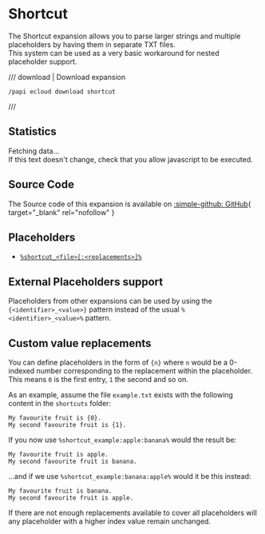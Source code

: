 # Shortcut

The Shortcut expansion allows you to parse larger strings and multiple placeholders by having them in separate TXT files.  
This system can be used as a very basic workaround for nested placeholder support.

/// download | Download expansion
```
/papi ecloud download shortcut
```
///

## Statistics

<span data-md-component="expansion-shortcut">Fetching data...<br>If this text doesn't change, check that you allow javascript to be executed.</span>

## Source Code

The Source code of this expansion is available on [:simple-github: GitHub](https://github.com/Andre601/Shortcut-Expansion){ target="_blank" rel="nofollow" }

## Placeholders

- [`%shortcut_<file>[:<replacements>]%`](placeholder.md)

## External Placeholders support

Placeholders from other expansions can be used by using the `{<identifier>_<value>}` pattern instead of the usual `%<identifier>_<value>%` pattern.

## Custom value replacements

You can define placeholders in the form of `{n}` where `n` would be a 0-indexed number corresponding to the replacement within the placeholder. This means `0` is the first entry, `1` the second and so on.

As an example, assume the file `example.txt` exists with the following content in the `shortcuts` folder:

```
My favourite fruit is {0}.
My second favourite fruit is {1}.
```

If you now use `%shortcut_example:apple:banana%` would the result be:

```
My favourite fruit is apple.
My second favourite fruit is banana.
```

...and if we use `%shortcut_example:banana:apple%` would it be this instead:

```
My favourite fruit is banana.
My second favourite fruit is apple.
```

If there are not enough replacements available to cover all placeholders will any placeholder with a higher index value remain unchanged.